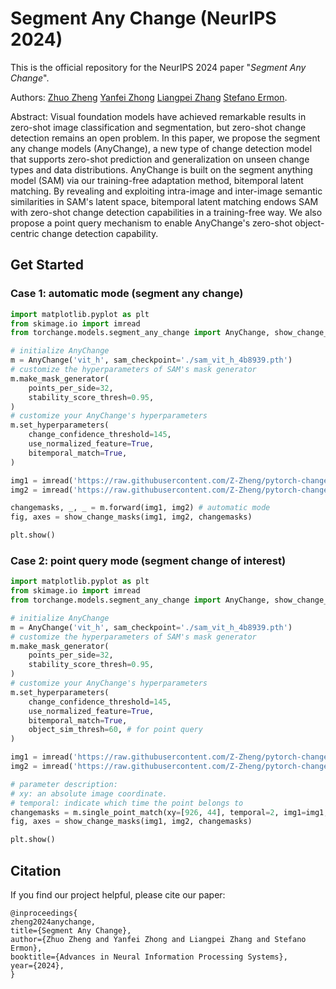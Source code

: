 # Segment Any Change (NeurIPS 2024)

This is the official repository for the NeurIPS 2024 paper 
"_Segment Any Change_".  

Authors: 
[Zhuo Zheng](https://zhuozheng.top/)
[Yanfei Zhong](http://rsidea.whu.edu.cn/)
[Liangpei Zhang](http://www.lmars.whu.edu.cn/prof_web/zhangliangpei/rs/index.html)
[Stefano Ermon](https://cs.stanford.edu/~ermon/).

Abstract: Visual foundation models have achieved remarkable results in zero-shot image classification and segmentation, but zero-shot change detection remains an open problem.
In this paper, we propose the segment any change models (AnyChange), a new type of change detection model that supports zero-shot prediction and generalization on unseen change types and data distributions.
AnyChange is built on the segment anything model (SAM) via our training-free adaptation method, bitemporal latent matching.
By revealing and exploiting intra-image and inter-image semantic similarities in SAM's latent space, bitemporal latent matching endows SAM with zero-shot change detection capabilities in a training-free way. 
We also propose a point query mechanism to enable AnyChange's zero-shot object-centric change detection capability.

## Get Started
### Case 1: automatic mode (segment any change)
```python
import matplotlib.pyplot as plt
from skimage.io import imread
from torchange.models.segment_any_change import AnyChange, show_change_masks

# initialize AnyChange  
m = AnyChange('vit_h', sam_checkpoint='./sam_vit_h_4b8939.pth')
# customize the hyperparameters of SAM's mask generator
m.make_mask_generator(
    points_per_side=32,
    stability_score_thresh=0.95,
)
# customize your AnyChange's hyperparameters
m.set_hyperparameters(
    change_confidence_threshold=145,
    use_normalized_feature=True,
    bitemporal_match=True,
)

img1 = imread('https://raw.githubusercontent.com/Z-Zheng/pytorch-change-models/main/demo_images/t1_img.png')
img2 = imread('https://raw.githubusercontent.com/Z-Zheng/pytorch-change-models/main/demo_images/t2_img.png')

changemasks, _, _ = m.forward(img1, img2) # automatic mode
fig, axes = show_change_masks(img1, img2, changemasks)

plt.show()
```

### Case 2: point query mode (segment change of interest)
```python
import matplotlib.pyplot as plt
from skimage.io import imread
from torchange.models.segment_any_change import AnyChange, show_change_masks

# initialize AnyChange  
m = AnyChange('vit_h', sam_checkpoint='./sam_vit_h_4b8939.pth')
# customize the hyperparameters of SAM's mask generator
m.make_mask_generator(
    points_per_side=32,
    stability_score_thresh=0.95,
)
# customize your AnyChange's hyperparameters
m.set_hyperparameters(
    change_confidence_threshold=145,
    use_normalized_feature=True,
    bitemporal_match=True,
    object_sim_thresh=60, # for point query
)

img1 = imread('https://raw.githubusercontent.com/Z-Zheng/pytorch-change-models/main/demo_images/t1_img.png')
img2 = imread('https://raw.githubusercontent.com/Z-Zheng/pytorch-change-models/main/demo_images/t2_img.png')

# parameter description:
# xy: an absolute image coordinate.
# temporal: indicate which time the point belongs to
changemasks = m.single_point_match(xy=[926, 44], temporal=2, img1=img1, img2=img2)
fig, axes = show_change_masks(img1, img2, changemasks)

plt.show()
```



## Citation
If you find our project helpful, please cite our paper:
```
@inproceedings{
zheng2024anychange,
title={Segment Any Change},
author={Zhuo Zheng and Yanfei Zhong and Liangpei Zhang and Stefano Ermon},
booktitle={Advances in Neural Information Processing Systems},
year={2024},
}
```
